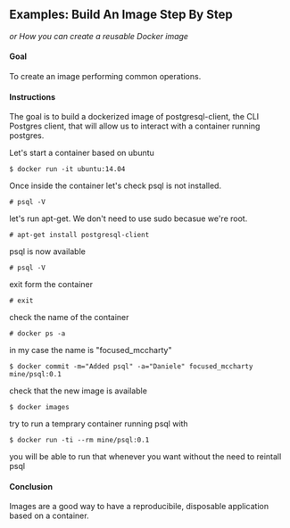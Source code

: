 ## Examples: Build An Image Step By Step ##
*or How you can create a reusable Docker image*

#### Goal ####

To create an image performing common operations.

#### Instructions ####

The goal is to build a dockerized image of postgresql-client, the CLI Postgres client, that will allow us to interact with a container running postgres.

Let's start a container based on ubuntu

	$ docker run -it ubuntu:14.04 

Once inside the container let's check psql is not installed.

	# psql -V

let's run apt-get. We don't need to use sudo becasue we're root.

	# apt-get install postgresql-client

psql is now available

	# psql -V

exit form the container

	# exit

check the name of the container

	# docker ps -a

in my case the name is "focused_mccharty"

	$ docker commit -m="Added psql" -a="Daniele" focused_mccharty mine/psql:0.1

check that the new image is available

	$ docker images

try to run a temprary container running psql with

	$ docker run -ti --rm mine/psql:0.1

you will be able to run that whenever you want without the need to reintall psql

#### Conclusion ####

Images are a good way to have a reproducibile, disposable application based on a container.

